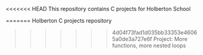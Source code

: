 <<<<<<< HEAD
This repository contains C projects for Holberton School

=======
Holberton C projects repository
>>>>>>> 4d04f73fad1d035bb33353e46065a0de3a727e6f
Project: More functions, more nested loops
